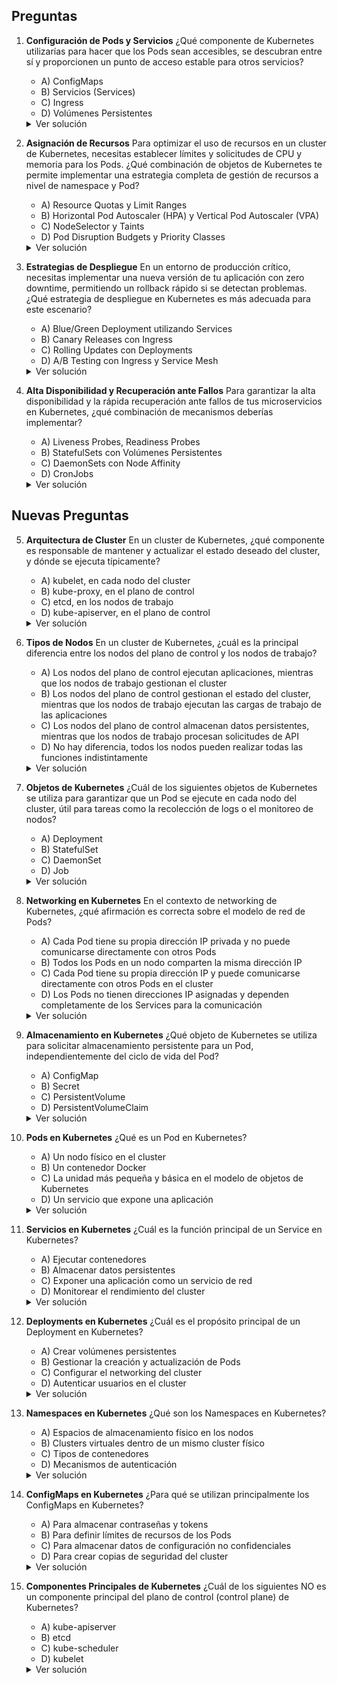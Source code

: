 ## Preguntas

1. **Configuración de Pods y Servicios**
   ¿Qué componente de Kubernetes utilizarías para hacer que los Pods sean accesibles, se descubran entre sí y proporcionen un punto de acceso estable para otros servicios?

   - A) ConfigMaps
   - B) Servicios (Services)
   - C) Ingress
   - D) Volúmenes Persistentes

   <details>
   <summary>Ver solución</summary>
   
   **Respuesta correcta: B) Servicios (Services)**
   
   Los Services en Kubernetes proporcionan una abstracción que define un conjunto lógico de Pods y una política para acceder a ellos. Ofrecen un punto de acceso estable (ClusterIP, NodePort, o LoadBalancer) que permite la comunicación entre diferentes partes de la aplicación, facilitando el descubrimiento de servicios y el balanceo de carga.
   </details>

2. **Asignación de Recursos**
   Para optimizar el uso de recursos en un cluster de Kubernetes, necesitas establecer límites y solicitudes de CPU y memoria para los Pods. ¿Qué combinación de objetos de Kubernetes te permite implementar una estrategia completa de gestión de recursos a nivel de namespace y Pod?

   - A) Resource Quotas y Limit Ranges
   - B) Horizontal Pod Autoscaler (HPA) y Vertical Pod Autoscaler (VPA)
   - C) NodeSelector y Taints
   - D) Pod Disruption Budgets y Priority Classes

   <details>
   <summary>Ver solución</summary>
   
   **Respuesta correcta: A) Resource Quotas y Limit Ranges**
   
   Resource Quotas permiten limitar el consumo agregado de recursos en un namespace, mientras que Limit Ranges establecen valores predeterminados y límites para las solicitudes y límites de recursos de los Pods individuales. Juntos, proporcionan un control granular sobre la asignación de recursos en el cluster.
   </details>

3. **Estrategias de Despliegue**
   En un entorno de producción crítico, necesitas implementar una nueva versión de tu aplicación con zero downtime, permitiendo un rollback rápido si se detectan problemas. ¿Qué estrategia de despliegue en Kubernetes es más adecuada para este escenario?

   - A) Blue/Green Deployment utilizando Services
   - B) Canary Releases con Ingress
   - C) Rolling Updates con Deployments
   - D) A/B Testing con Ingress y Service Mesh

   <details>
   <summary>Ver solución</summary>
   
   **Respuesta correcta: C) Rolling Updates con Deployments**
   
   Los Rolling Updates con Deployments permiten actualizar gradualmente los Pods de la aplicación, garantizando que siempre haya instancias disponibles durante el proceso de actualización. Esta estrategia ofrece zero downtime y la capacidad de realizar rollback rápidamente si se detectan problemas, simplemente revirtiendo el Deployment a la versión anterior.
   </details>

4. **Alta Disponibilidad y Recuperación ante Fallos**
   Para garantizar la alta disponibilidad y la rápida recuperación ante fallos de tus microservicios en Kubernetes, ¿qué combinación de mecanismos deberías implementar?

   - A) Liveness Probes, Readiness Probes
   - B) StatefulSets con Volúmenes Persistentes
   - C) DaemonSets con Node Affinity
   - D) CronJobs 

   <details>
   <summary>Ver solución</summary>
   
   **Respuesta correcta: A) Liveness Probes, Readiness Probes y PodDisruptionBudgets**
   
   Esta combinación proporciona una solución integral para la alta disponibilidad:
   - Liveness Probes aseguran que los Pods no funcionales se reinicien automáticamente.
   - Readiness Probes garantizan que solo los Pods completamente inicializados reciban tráfico.
   </details>

## Nuevas Preguntas

5. **Arquitectura de Cluster**
   En un cluster de Kubernetes, ¿qué componente es responsable de mantener y actualizar el estado deseado del cluster, y dónde se ejecuta típicamente?

   - A) kubelet, en cada nodo del cluster
   - B) kube-proxy, en el plano de control
   - C) etcd, en los nodos de trabajo
   - D) kube-apiserver, en el plano de control

   <details>
   <summary>Ver solución</summary>
   
   **Respuesta correcta: D) kube-apiserver, en el plano de control**
   
   El kube-apiserver es el componente central del plano de control de Kubernetes. Es responsable de exponer la API de Kubernetes, procesar las solicitudes de los clientes, y mantener y actualizar el estado deseado del cluster en etcd. Se ejecuta típicamente en los nodos del plano de control (anteriormente conocidos como nodos maestros).
   </details>

6. **Tipos de Nodos**
   En un cluster de Kubernetes, ¿cuál es la principal diferencia entre los nodos del plano de control y los nodos de trabajo?

   - A) Los nodos del plano de control ejecutan aplicaciones, mientras que los nodos de trabajo gestionan el cluster
   - B) Los nodos del plano de control gestionan el estado del cluster, mientras que los nodos de trabajo ejecutan las cargas de trabajo de las aplicaciones
   - C) Los nodos del plano de control almacenan datos persistentes, mientras que los nodos de trabajo procesan solicitudes de API
   - D) No hay diferencia, todos los nodos pueden realizar todas las funciones indistintamente

   <details>
   <summary>Ver solución</summary>
   
   **Respuesta correcta: B) Los nodos del plano de control gestionan el estado del cluster, mientras que los nodos de trabajo ejecutan las cargas de trabajo de las aplicaciones**
   
   Los nodos del plano de control (anteriormente llamados nodos maestros) albergan componentes críticos como el kube-apiserver, el kube-scheduler y el kube-controller-manager, que son responsables de mantener el estado deseado del cluster. Los nodos de trabajo, por otro lado, ejecutan los Pods de las aplicaciones y servicios desplegados por los usuarios.
   </details>

7. **Objetos de Kubernetes**
   ¿Cuál de los siguientes objetos de Kubernetes se utiliza para garantizar que un Pod se ejecute en cada nodo del cluster, útil para tareas como la recolección de logs o el monitoreo de nodos?

   - A) Deployment
   - B) StatefulSet
   - C) DaemonSet
   - D) Job

   <details>
   <summary>Ver solución</summary>
   
   **Respuesta correcta: C) DaemonSet**
   
   Un DaemonSet asegura que todos (o algunos) nodos ejecuten una copia de un Pod. A medida que se añaden nodos al cluster, los Pods son añadidos a ellos. Cuando los nodos se eliminan del cluster, esos Pods se garbage-collect. Eliminar un DaemonSet limpiará los Pods que creó. Los casos de uso típicos incluyen ejecutar un recolector de logs en cada nodo o un agente de monitoreo de nodos.
   </details>

8. **Networking en Kubernetes**
   En el contexto de networking de Kubernetes, ¿qué afirmación es correcta sobre el modelo de red de Pods?

   - A) Cada Pod tiene su propia dirección IP privada y no puede comunicarse directamente con otros Pods
   - B) Todos los Pods en un nodo comparten la misma dirección IP
   - C) Cada Pod tiene su propia dirección IP y puede comunicarse directamente con otros Pods en el cluster
   - D) Los Pods no tienen direcciones IP asignadas y dependen completamente de los Services para la comunicación

   <details>
   <summary>Ver solución</summary>
   
   **Respuesta correcta: C) Cada Pod tiene su propia dirección IP y puede comunicarse directamente con otros Pods en el cluster**
   
   En Kubernetes, cada Pod recibe su propia dirección IP única dentro del cluster. Esto permite que los Pods se comuniquen directamente entre sí, sin necesidad de NAT, independientemente del nodo en el que estén ubicados. Este modelo simplifica significativamente la comunicación entre aplicaciones y servicios dentro del cluster.
   </details>

9. **Almacenamiento en Kubernetes**
   ¿Qué objeto de Kubernetes se utiliza para solicitar almacenamiento persistente para un Pod, independientemente del ciclo de vida del Pod?

   - A) ConfigMap
   - B) Secret
   - C) PersistentVolume
   - D) PersistentVolumeClaim

   <details>
   <summary>Ver solución</summary>
   
   **Respuesta correcta: D) PersistentVolumeClaim**
   
   Un PersistentVolumeClaim (PVC) es una solicitud de almacenamiento por parte de un usuario. Es similar a un Pod en el sentido de que los Pods consumen recursos de nodo y los PVCs consumen recursos de PersistentVolume. Los PVCs pueden solicitar tamaños y modos de acceso específicos (por ejemplo, pueden ser montados como ReadWriteOnce, ReadOnlyMany o ReadWriteMany). Los PVCs proporcionan a los Pods acceso a almacenamiento persistente, independientemente del ciclo de vida del Pod.
   </details>

10. **Pods en Kubernetes**
    ¿Qué es un Pod en Kubernetes?

    - A) Un nodo físico en el cluster
    - B) Un contenedor Docker
    - C) La unidad más pequeña y básica en el modelo de objetos de Kubernetes
    - D) Un servicio que expone una aplicación

    <details>
    <summary>Ver solución</summary>
    
    **Respuesta correcta: C) La unidad más pequeña y básica en el modelo de objetos de Kubernetes**
    
    Un Pod es la unidad de despliegue más pequeña y básica que se puede crear y gestionar en Kubernetes. Un Pod encapsula uno o más contenedores, recursos de almacenamiento, una IP de red única y opciones que gobiernan cómo deben ejecutarse los contenedores.
    </details>

11. **Servicios en Kubernetes**
    ¿Cuál es la función principal de un Service en Kubernetes?

    - A) Ejecutar contenedores
    - B) Almacenar datos persistentes
    - C) Exponer una aplicación como un servicio de red
    - D) Monitorear el rendimiento del cluster

    <details>
    <summary>Ver solución</summary>
    
    **Respuesta correcta: C) Exponer una aplicación como un servicio de red**
    
    Un Service en Kubernetes es una abstracción que define un conjunto lógico de Pods y una política para acceder a ellos. Services permiten que un grupo de Pods sea accesible a través de la red, ya sea dentro del cluster o desde el exterior, proporcionando una IP estable y un nombre DNS para acceder a la aplicación.
    </details>

12. **Deployments en Kubernetes**
    ¿Cuál es el propósito principal de un Deployment en Kubernetes?

    - A) Crear volúmenes persistentes
    - B) Gestionar la creación y actualización de Pods
    - C) Configurar el networking del cluster
    - D) Autenticar usuarios en el cluster

    <details>
    <summary>Ver solución</summary>
    
    **Respuesta correcta: B) Gestionar la creación y actualización de Pods**
    
    Un Deployment proporciona declaraciones sobre cómo crear y actualizar instancias de tu aplicación. Una vez que creas un Deployment, el Control Plane de Kubernetes programa las instancias de aplicación incluidas en ese Deployment para que se ejecuten en nodos individuales del cluster. El Deployment también maneja las actualizaciones de la aplicación de manera controlada.
    </details>

13. **Namespaces en Kubernetes**
    ¿Qué son los Namespaces en Kubernetes?

    - A) Espacios de almacenamiento físico en los nodos
    - B) Clusters virtuales dentro de un mismo cluster físico
    - C) Tipos de contenedores
    - D) Mecanismos de autenticación

    <details>
    <summary>Ver solución</summary>
    
    **Respuesta correcta: B) Clusters virtuales dentro de un mismo cluster físico**
    
    Los Namespaces proporcionan un mecanismo para aislar grupos de recursos dentro de un mismo cluster físico. Son útiles en entornos con muchos usuarios distribuidos en múltiples equipos o proyectos, permitiendo dividir los recursos del cluster entre múltiples usos.
    </details>

14. **ConfigMaps en Kubernetes**
    ¿Para qué se utilizan principalmente los ConfigMaps en Kubernetes?

    - A) Para almacenar contraseñas y tokens
    - B) Para definir límites de recursos de los Pods
    - C) Para almacenar datos de configuración no confidenciales
    - D) Para crear copias de seguridad del cluster

    <details>
    <summary>Ver solución</summary>
    
    **Respuesta correcta: C) Para almacenar datos de configuración no confidenciales**
    
    Los ConfigMaps permiten desacoplar la configuración de la aplicación de las imágenes de los contenedores. Se utilizan para almacenar datos no confidenciales en formato clave-valor. Las aplicaciones pueden consumir ConfigMaps como variables de entorno, argumentos de línea de comandos o como archivos de configuración en un volumen.
    </details>

15. **Componentes Principales de Kubernetes**
    ¿Cuál de los siguientes NO es un componente principal del plano de control (control plane) de Kubernetes?

    - A) kube-apiserver
    - B) etcd
    - C) kube-scheduler
    - D) kubelet

    <details>
    <summary>Ver solución</summary>
    
    **Respuesta correcta: D) kubelet**
    
    El kubelet no es parte del plano de control de Kubernetes. Es un agente que se ejecuta en cada nodo del cluster y se asegura de que los contenedores estén corriendo en un Pod. Los componentes principales del plano de control son:
    
    - kube-apiserver: El servidor de API que sirve como punto de entrada para el cluster.
    - etcd: La base de datos de clave-valor que almacena la configuración del cluster.
    - kube-scheduler: Responsable de programar Pods en nodos.
    - kube-controller-manager: Ejecuta los controladores del cluster.

    El kubelet, por otro lado, es un componente que se ejecuta en cada nodo trabajador y se comunica con el plano de control para gestionar los Pods en su nodo.
    </details>